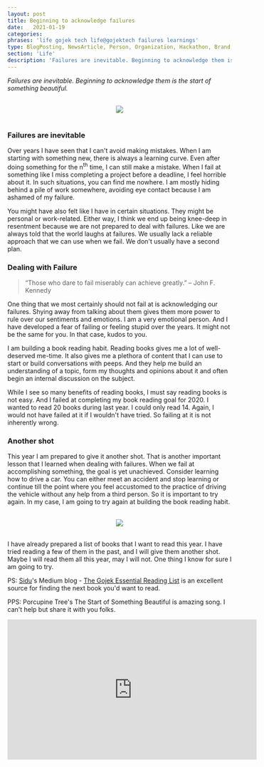 ```yaml
---
layout: post
title: Beginning to acknowledge failures
date:   2021-01-19
categories:
phrases: 'life gojek tech life@gojektech failures learnings'
type: BlogPosting, NewsArticle, Person, Organization, Hackathon, Brand, Atlas, Guide, Failures, Learnings
section: 'Life'
description: 'Failures are inevitable. Beginning to acknowledge them is the start of something beautiful.'
---
```


*Failures are inevitable. Beginning to acknowledge them is the start of something beautiful.*

<br>
<div style="text-align:center">
<img src="you-failure.gif" />
</div>
<br>

### Failures are inevitable

Over years I have seen that I can't avoid making mistakes. When I am starting with something new, there is always a learning curve. Even after doing something for the n<sup>th</sup> time, I can still make a mistake. When I fail at something like I miss completing a project before a deadline, I feel horrible about it. In such situations, you can find me nowhere. I am mostly hiding behind a pile of work somewhere, avoiding eye contact because I am ashamed of my failure.

You might have also felt like I have in certain situations. They might be personal or work-related. Either way, I think we end up being knee-deep in resentment because we are not prepared to deal with failures. Like we are always told that the world laughs at failures. We usually lack a reliable approach that we can use when we fail. We don't usually have a second plan.

### Dealing with Failure

> “Those who dare to fail miserably can achieve greatly.” – John F. Kennedy

One thing that we most certainly should not fail at is acknowledging our failures. Shying away from talking about them gives them more power to rule over our sentiments and emotions. I am a very emotional person. And I have developed a fear of failing or feeling stupid over the years. It might not be the same for you. In that case, kudos to you.

I am building a book reading habit. Reading books gives me a lot of well-deserved me-time. It also gives me a plethora of content that I can use to start or build conversations with peeps. And they help me build an understanding of a topic, form my thoughts and opinions about it and often begin an internal discussion on the subject.

While I see so many benefits of reading books, I must say reading books is not easy. And I failed at completing my book reading goal for 2020. I wanted to read 20 books during last year. I could only read 14. Again, I would not have failed at it if I wouldn't have tried. So failing at it is not inherently wrong.

### Another shot

This year I am prepared to give it another shot. That is another important lesson that I learned when dealing with failures. When we fail at accomplishing something, the goal is yet unachieved. Consider learning how to drive a car. You can either meet an accident and stop learning or continue till the point where you feel accustomed to the practice of driving the vehicle without any help from a third person. So it is important to try again. In my case, I am going to try again at building the book reading habit.

<br>
<div style="text-align:center">
<img src="another-shot.gif" />
</div>
<br>

I have already prepared a list of books that I want to read this year. I have tried reading a few of them in the past, and I will give them another shot. Maybe I will read them all this year, may I will not. One thing I know for sure I am going to try.

PS: [Sidu](https://twitter.com/ponnappa)'s Medium blog - [The Gojek Essential Reading List](https://blog.gojekengineering.com/the-go-jek-reading-list-1088712ccc14) is an excellent source for finding the next book you'd want to read.

PPS: Porcupine Tree's The Start of Something Beautiful is amazing song. I can't help but share it with you folks.

<div style="text-align:center">
<iframe width="560" height="315" src="https://www.youtube.com/embed/pitwR8jPd_M" frameborder="0" allow="accelerometer; autoplay; clipboard-write; encrypted-media; gyroscope; picture-in-picture" allowfullscreen></iframe>
</div>
